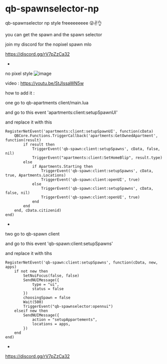# qb-spawnselector-np
qb-spawnselector np style freeeeeeeee 😜✌👌

you can get the spawn and the spawn selector 

join my discord for the nopixel spawn mlo

https://discord.gg/rV7pZzCa32

*

no pixel style
![image](https://user-images.githubusercontent.com/89742984/169097582-614b7b8d-ebd6-4b59-b130-d83b02fbe249.png)

video : https://youtu.be/StJIssaWN5w


how to add it : 

one go to qb-apartments client/main.lua

and go to this event 'apartments:client:setupSpawnUI' 

and replace it with this 
```
RegisterNetEvent('apartments:client:setupSpawnUI', function(cData)
    QBCore.Functions.TriggerCallback('apartments:GetOwnedApartment', function(result)
        if result then
            TriggerEvent('qb-spawn:client:setupSpawns', cData, false, nil)
            TriggerEvent("apartments:client:SetHomeBlip", result.type)
        else
            if Apartments.Starting then
                TriggerEvent('qb-spawn:client:setupSpawns', cData, true, Apartments.Locations)
                TriggerEvent('qb-spawn:client:openUI', true)
            else
                TriggerEvent('qb-spawn:client:setupSpawns', cData, false, nil)
                TriggerEvent('qb-spawn:client:openUI', true)
            end
        end
    end, cData.citizenid)
end)
```

*

two  go to qb-spawn client

and go to this event 'qb-spawn:client:setupSpawns'

and replace it with tihs
```
RegisterNetEvent('qb-spawn:client:setupSpawns', function(cData, new, apps)
    if not new then
        SetNuiFocus(false, false)
        SendNUIMessage({
            type = "ui",
            status = false
        })
        choosingSpawn = false
        Wait(500)
        TriggerEvent("qb-spawnselector:opennui")
    elseif new then
        SendNUIMessage({
            action = "setupAppartements",
            locations = apps,
        })
    end
end)
```

*

https://discord.gg/rV7pZzCa32

